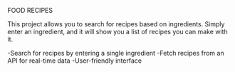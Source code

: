 FOOD RECIPES

This project allows you to search for recipes based on ingredients. Simply enter an ingredient, and it will show you a list of recipes you can make with it.

-Search for recipes by entering a single ingredient
-Fetch recipes from an API for real-time data
-User-friendly interface

